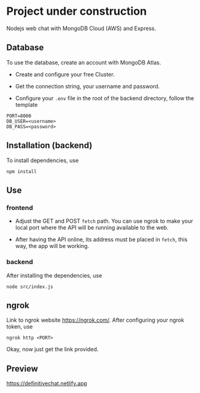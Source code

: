 # Project under construction

Nodejs web chat with MongoDB Cloud (AWS) and Express.

## Database

To use the database, create an account with MongoDB Atlas.

- Create and configure your free Cluster.

- Get the connection string, your username and password.

- Configure your `.env` file in the root of the backend directory, follow the template

```
PORT=8000
DB_USER=<username>
DB_PASS=<password>
```

## Installation (backend)

To install dependencies, use

```
npm install
```

## Use

### frontend

- Adjust the GET and POST `fetch` path. You can use ngrok to make your local port where the API will be running available to the web.

- After having the API online, its address must be placed in `fetch`, this way, the app will be working.

### backend

After installing the dependencies, use

```
node src/index.js
```

## ngrok

Link to ngrok website https://ngrok.com/. After configuring your ngrok token, use

```
ngrok http <PORT>
```

Okay, now just get the link provided.

## Preview

https://definitivechat.netlify.app

